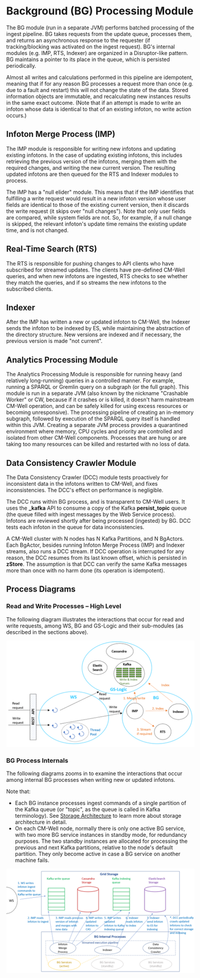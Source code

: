 # Background (BG) Processing Module

The BG module (run in a separate JVM) performs batched processing of the ingest pipeline. BG takes requests from the update queue, processes them, and returns an asynchronous response to the requester (if tracking/blocking was activated on the ingest request). BG's internal modules (e.g. IMP, RTS, Indexer) are organized in a Disruptor-like pattern. BG maintains a pointer to its place in the queue, which is persisted periodically.

Almost all writes and calculations performed in this pipeline are idempotent, meaning that if for any reason BG processes a request more than once (e.g. due to a fault and restart) this will not change the state of the data. Stored information objects are immutable, and recalculating new instances results in the same exact outcome. (Note that if an attempt is made to write an infoton whose data is identical to that of an existing infoton, no write action occurs.)

## Infoton Merge Process (IMP)

The IMP module is responsible for writing new infotons and updating existing infotons. In the case of updating existing infotons, this includes retrieving the previous version of the infotons, merging them with the required changes, and writing the new current version. The resulting updated infotons are then queued for the RTS and Indexer modules to process.

The IMP has a "null elider" module. This means that if the IMP identifies that fulfilling a write request would result in a new infoton version whose user fields are identical to those of the existing current version, then it discards the write request (it skips over "null changes"). Note that only user fields are compared, while system fields are not. So, for example, if a null change is skipped, the relevant infoton's update time remains the existing update time, and is not changed.

## Real-Time Search (RTS)

The RTS is responsible for pushing changes to API clients who have subscribed for streamed updates. The clients have pre-defined CM-Well queries, and when new infotons are ingested, RTS checks to see whether they match the queries, and if so streams the new infotons to the subscribed clients.

## Indexer

After the IMP has written a new or updated infoton to CM-Well, the Indexer sends the infoton to be indexed by ES, while maintaining the abstraction of the directory structure. New versions are indexed and if necessary, the previous version is made "not current".

## Analytics Processing Module

The Analytics Processing Module is responsible for running heavy (and relatively long-running) queries in a controlled manner. For example, running a SPARQL or Gremlin query on a subgraph (or the full graph). This module is run in a separate JVM (also known by the nickname "Crashable Worker" or CW, because if it crashes or is killed, it doesn't harm mainstream CM-Well operation, and can be safely killed for using excess resources or becoming unresponsive). The processing pipeline of creating an in-memory subgraph, followed by execution of the SPARQL query itself is handled within this JVM. Creating a separate JVM process provides a quarantined environment where memory, CPU cycles and priority are controlled and isolated from other CM-Well components. Processes that are hung or are taking too many resources can be killed and restarted with no loss of data.

## Data Consistency Crawler Module

The Data Consistency Crawler (DCC) module tests proactively for inconsistent data in the infotons written to CM-Well, and fixes inconsistencies. The DCC's effect on performance is negligible.

The DCC runs within BG process, and is transparent to CM-Well users. It uses the  **\_kafka**  API to consume a copy of the Kafka  **persist\_topic**  queue (the queue filled with ingest messages by the Web Service process). Infotons are reviewed shortly after being processed (ingested) by BG. DCC tests each infoton in the queue for data inconsistencies.

A CM-Well cluster with N nodes has N Kafka Partitions, and N BgActors. Each BgActor, besides running Infoton Merge Process (IMP) and Indexer streams, also runs a DCC stream. If DCC operation is interrupted for any reason, the DCC resumes from its last known offset, which is persisted in  **zStore**. The assumption is that DCC can verify the same Kafka messages more than once with no harm done (its operation is idempotent).

## Process Diagrams

### Read and Write Processes – High Level

The following diagram illustrates the interactions that occur for read and write requests, among WS, BG and GS-Logic and their sub-modules (as described in the sections above).

![image](../../_Images/read-and-write-processes.png)

### BG Process Internals

The following diagrams zooms in to examine the interactions that occur among internal BG processes when writing new or updated infotons.

Note that:

- Each BG instance processes ingest commands of a single partition of the Kafka queue (or "topic", as the queue is called in Kafka terminology). See [Storage Architecture](Arch.PlatformArch.Part1.html#ingest-queues-and-storage-architecture) to learn more about storage architecture in detail.
- On each CM-Well node, normally there is only one active BG service, with two more BG service instances in standby mode, for redundancy purposes. The two standby instances are allocated for processing the previous and next Kafka partitions, relative to the node's default partition. They only become active in case a BG service on another machine fails.

![image](../../_Images/bg-internal-processes.png)

 
